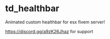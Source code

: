 # td_healthbar

Animated custom healthbar for esx fivem server! 

https://discord.gg/a9zK26Jhaz
for support
